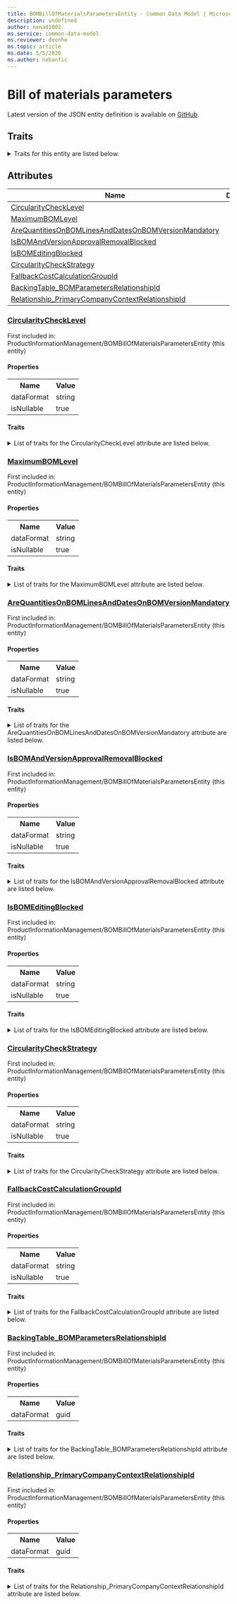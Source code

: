 ```yaml
---
title: BOMBillOfMaterialsParametersEntity - Common Data Model | Microsoft Docs
description: undefined
author: nenad1002
ms.service: common-data-model
ms.reviewer: deonhe
ms.topic: article
ms.date: 5/5/2020
ms.author: nebanfic
---
```


# Bill of materials parameters

  
 Latest version of the JSON entity definition is available on <a href="https://github.com/Microsoft/CDM/tree/master/schemaDocuments/core/operationsCommon/Entities/SupplyChain/ProductInformationManagement/BOMBillOfMaterialsParametersEntity.cdm.json" target="_blank">GitHub</a>.  

## Traits

<details>
<summary>Traits for this entity are listed below.  
</summary>

**is.CDM.entityVersion**  
  <table><tr><th>Parameter</th><th>Value</th><th>Data type</th><th>Explanation</th></tr><tr><td>versionNumber</td><td>"1.0.0"</td><td>string</td><td>semantic version number of the entity</td></tr></table>

**is.application.releaseVersion**  
  <table><tr><th>Parameter</th><th>Value</th><th>Data type</th><th>Explanation</th></tr><tr><td>releaseVersion</td><td>"10.0.13.0"</td><td>string</td><td>semantic version number of the application introducing this entity</td></tr></table>

**is.localized.displayedAs**  
  Holds the list of language specific display text for an object.  <table><tr><th>Parameter</th><th>Value</th><th>Data type</th><th>Explanation</th></tr><tr><td>localizedDisplayText</td><td><table><tr><th>languageTag</th><th>displayText</th></tr><tr><td>en</td><td>Bill of materials parameters</td></tr></table></td><td>entity</td><td>a reference to the constant entity holding the list of localized text</td></tr></table>

</details>

## Attributes

|Name|Description|First Included in Instance|
|---|---|---|
|[CircularityCheckLevel](#CircularityCheckLevel)||<a href="BOMBillOfMaterialsParametersEntity.md" target="_blank">ProductInformationManagement/BOMBillOfMaterialsParametersEntity</a>|
|[MaximumBOMLevel](#MaximumBOMLevel)||<a href="BOMBillOfMaterialsParametersEntity.md" target="_blank">ProductInformationManagement/BOMBillOfMaterialsParametersEntity</a>|
|[AreQuantitiesOnBOMLinesAndDatesOnBOMVersionMandatory](#AreQuantitiesOnBOMLinesAndDatesOnBOMVersionMandatory)||<a href="BOMBillOfMaterialsParametersEntity.md" target="_blank">ProductInformationManagement/BOMBillOfMaterialsParametersEntity</a>|
|[IsBOMAndVersionApprovalRemovalBlocked](#IsBOMAndVersionApprovalRemovalBlocked)||<a href="BOMBillOfMaterialsParametersEntity.md" target="_blank">ProductInformationManagement/BOMBillOfMaterialsParametersEntity</a>|
|[IsBOMEditingBlocked](#IsBOMEditingBlocked)||<a href="BOMBillOfMaterialsParametersEntity.md" target="_blank">ProductInformationManagement/BOMBillOfMaterialsParametersEntity</a>|
|[CircularityCheckStrategy](#CircularityCheckStrategy)||<a href="BOMBillOfMaterialsParametersEntity.md" target="_blank">ProductInformationManagement/BOMBillOfMaterialsParametersEntity</a>|
|[FallbackCostCalculationGroupId](#FallbackCostCalculationGroupId)||<a href="BOMBillOfMaterialsParametersEntity.md" target="_blank">ProductInformationManagement/BOMBillOfMaterialsParametersEntity</a>|
|[BackingTable_BOMParametersRelationshipId](#BackingTable_BOMParametersRelationshipId)||<a href="BOMBillOfMaterialsParametersEntity.md" target="_blank">ProductInformationManagement/BOMBillOfMaterialsParametersEntity</a>|
|[Relationship_PrimaryCompanyContextRelationshipId](#Relationship_PrimaryCompanyContextRelationshipId)||<a href="BOMBillOfMaterialsParametersEntity.md" target="_blank">ProductInformationManagement/BOMBillOfMaterialsParametersEntity</a>|

### <a href=#CircularityCheckLevel name="CircularityCheckLevel">CircularityCheckLevel</a>

First included in: ProductInformationManagement/BOMBillOfMaterialsParametersEntity (this entity)  

#### Properties

<table><tr><th>Name</th><th>Value</th></tr><tr><td>dataFormat</td><td>string</td></tr><tr><td>isNullable</td><td>true</td></tr></table>

#### Traits

<details>
<summary>List of traits for the CircularityCheckLevel attribute are listed below.</summary>

**is.dataFormat.character**  
**is.dataFormat.big**  
**is.dataFormat.array**  
**is.nullable**  
The attribute value may be set to NULL.  

**is.dataFormat.character**  
**is.dataFormat.array**  
</details>

### <a href=#MaximumBOMLevel name="MaximumBOMLevel">MaximumBOMLevel</a>

First included in: ProductInformationManagement/BOMBillOfMaterialsParametersEntity (this entity)  

#### Properties

<table><tr><th>Name</th><th>Value</th></tr><tr><td>dataFormat</td><td>string</td></tr><tr><td>isNullable</td><td>true</td></tr></table>

#### Traits

<details>
<summary>List of traits for the MaximumBOMLevel attribute are listed below.</summary>

**is.dataFormat.character**  
**is.dataFormat.big**  
**is.dataFormat.array**  
**is.nullable**  
The attribute value may be set to NULL.  

**is.dataFormat.character**  
**is.dataFormat.array**  
</details>

### <a href=#AreQuantitiesOnBOMLinesAndDatesOnBOMVersionMandatory name="AreQuantitiesOnBOMLinesAndDatesOnBOMVersionMandatory">AreQuantitiesOnBOMLinesAndDatesOnBOMVersionMandatory</a>

First included in: ProductInformationManagement/BOMBillOfMaterialsParametersEntity (this entity)  

#### Properties

<table><tr><th>Name</th><th>Value</th></tr><tr><td>dataFormat</td><td>string</td></tr><tr><td>isNullable</td><td>true</td></tr></table>

#### Traits

<details>
<summary>List of traits for the AreQuantitiesOnBOMLinesAndDatesOnBOMVersionMandatory attribute are listed below.</summary>

**is.dataFormat.character**  
**is.dataFormat.big**  
**is.dataFormat.array**  
**is.nullable**  
The attribute value may be set to NULL.  

**is.dataFormat.character**  
**is.dataFormat.array**  
</details>

### <a href=#IsBOMAndVersionApprovalRemovalBlocked name="IsBOMAndVersionApprovalRemovalBlocked">IsBOMAndVersionApprovalRemovalBlocked</a>

First included in: ProductInformationManagement/BOMBillOfMaterialsParametersEntity (this entity)  

#### Properties

<table><tr><th>Name</th><th>Value</th></tr><tr><td>dataFormat</td><td>string</td></tr><tr><td>isNullable</td><td>true</td></tr></table>

#### Traits

<details>
<summary>List of traits for the IsBOMAndVersionApprovalRemovalBlocked attribute are listed below.</summary>

**is.dataFormat.character**  
**is.dataFormat.big**  
**is.dataFormat.array**  
**is.nullable**  
The attribute value may be set to NULL.  

**is.dataFormat.character**  
**is.dataFormat.array**  
</details>

### <a href=#IsBOMEditingBlocked name="IsBOMEditingBlocked">IsBOMEditingBlocked</a>

First included in: ProductInformationManagement/BOMBillOfMaterialsParametersEntity (this entity)  

#### Properties

<table><tr><th>Name</th><th>Value</th></tr><tr><td>dataFormat</td><td>string</td></tr><tr><td>isNullable</td><td>true</td></tr></table>

#### Traits

<details>
<summary>List of traits for the IsBOMEditingBlocked attribute are listed below.</summary>

**is.dataFormat.character**  
**is.dataFormat.big**  
**is.dataFormat.array**  
**is.nullable**  
The attribute value may be set to NULL.  

**is.dataFormat.character**  
**is.dataFormat.array**  
</details>

### <a href=#CircularityCheckStrategy name="CircularityCheckStrategy">CircularityCheckStrategy</a>

First included in: ProductInformationManagement/BOMBillOfMaterialsParametersEntity (this entity)  

#### Properties

<table><tr><th>Name</th><th>Value</th></tr><tr><td>dataFormat</td><td>string</td></tr><tr><td>isNullable</td><td>true</td></tr></table>

#### Traits

<details>
<summary>List of traits for the CircularityCheckStrategy attribute are listed below.</summary>

**is.dataFormat.character**  
**is.dataFormat.big**  
**is.dataFormat.array**  
**is.nullable**  
The attribute value may be set to NULL.  

**is.dataFormat.character**  
**is.dataFormat.array**  
</details>

### <a href=#FallbackCostCalculationGroupId name="FallbackCostCalculationGroupId">FallbackCostCalculationGroupId</a>

First included in: ProductInformationManagement/BOMBillOfMaterialsParametersEntity (this entity)  

#### Properties

<table><tr><th>Name</th><th>Value</th></tr><tr><td>dataFormat</td><td>string</td></tr><tr><td>isNullable</td><td>true</td></tr></table>

#### Traits

<details>
<summary>List of traits for the FallbackCostCalculationGroupId attribute are listed below.</summary>

**is.dataFormat.character**  
**is.dataFormat.big**  
**is.dataFormat.array**  
**is.nullable**  
The attribute value may be set to NULL.  

**is.dataFormat.character**  
**is.dataFormat.array**  
</details>

### <a href=#BackingTable_BOMParametersRelationshipId name="BackingTable_BOMParametersRelationshipId">BackingTable_BOMParametersRelationshipId</a>

First included in: ProductInformationManagement/BOMBillOfMaterialsParametersEntity (this entity)  

#### Properties

<table><tr><th>Name</th><th>Value</th></tr><tr><td>dataFormat</td><td>guid</td></tr></table>

#### Traits

<details>
<summary>List of traits for the BackingTable_BOMParametersRelationshipId attribute are listed below.</summary>

**is.dataFormat.character**  
**is.dataFormat.big**  
**is.dataFormat.array**  
**is.dataFormat.guid**  
**means.identity.entityId**  
**is.linkedEntity.identifier**  
Marks the attribute(s) that hold foreign key references to a linked (used as an attribute) entity. This attribute is added to the resolved entity to enumerate the referenced entities.  <table><tr><th>Parameter</th><th>Value</th><th>Data type</th><th>Explanation</th></tr><tr><td>entityReferences</td><td><table><tr><th>entityReference</th><th>attributeReference</th></tr><tr><td><a href="../../../Tables/SupplyChain/ProductInformationManagement/Parameter/BOMParameters.md" target="_blank">/core/operationsCommon/Tables/SupplyChain/ProductInformationManagement/Parameter/BOMParameters.cdm.json/BOMParameters</a></td><td><a href="../../../Tables/SupplyChain/ProductInformationManagement/Parameter/BOMParameters.md#RecId" target="_blank">RecId</a></td></tr></table></td><td>entity</td><td>a reference to the constant entity holding the list of entity references</td></tr></table>

**is.dataFormat.guid**  
**is.dataFormat.character**  
**is.dataFormat.array**  
</details>

### <a href=#Relationship_PrimaryCompanyContextRelationshipId name="Relationship_PrimaryCompanyContextRelationshipId">Relationship_PrimaryCompanyContextRelationshipId</a>

First included in: ProductInformationManagement/BOMBillOfMaterialsParametersEntity (this entity)  

#### Properties

<table><tr><th>Name</th><th>Value</th></tr><tr><td>dataFormat</td><td>guid</td></tr></table>

#### Traits

<details>
<summary>List of traits for the Relationship_PrimaryCompanyContextRelationshipId attribute are listed below.</summary>

**is.dataFormat.character**  
**is.dataFormat.big**  
**is.dataFormat.array**  
**is.dataFormat.guid**  
**means.identity.entityId**  
**is.linkedEntity.identifier**  
Marks the attribute(s) that hold foreign key references to a linked (used as an attribute) entity. This attribute is added to the resolved entity to enumerate the referenced entities.  <table><tr><th>Parameter</th><th>Value</th><th>Data type</th><th>Explanation</th></tr><tr><td>entityReferences</td><td><table><tr><th>entityReference</th><th>attributeReference</th></tr><tr><td><a href="../../../Tables/Finance/Ledger/Main/CompanyInfo.md" target="_blank">/core/operationsCommon/Tables/Finance/Ledger/Main/CompanyInfo.cdm.json/CompanyInfo</a></td><td><a href="../../../Tables/Finance/Ledger/Main/CompanyInfo.md#RecId" target="_blank">RecId</a></td></tr></table></td><td>entity</td><td>a reference to the constant entity holding the list of entity references</td></tr></table>

**is.dataFormat.guid**  
**is.dataFormat.character**  
**is.dataFormat.array**  
</details>

